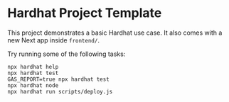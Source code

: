 # Hardhat Project Template

This project demonstrates a basic Hardhat use case. It also comes with a new Next app inside `frontend/`.

Try running some of the following tasks:

```shell
npx hardhat help
npx hardhat test
GAS_REPORT=true npx hardhat test
npx hardhat node
npx hardhat run scripts/deploy.js
```
